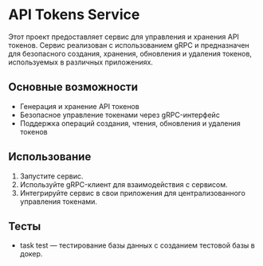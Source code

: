 # API Tokens Service

Этот проект предоставляет сервис для управления и хранения API токенов. Сервис реализован с использованием gRPC и предназначен для безопасного создания, хранения, обновления и удаления токенов, используемых в различных приложениях.

## Основные возможности

- Генерация и хранение API токенов
- Безопасное управление токенами через gRPC-интерфейс
- Поддержка операций создания, чтения, обновления и удаления токенов

## Использование

1. Запустите сервис.
2. Используйте gRPC-клиент для взаимодействия с сервисом.
3. Интегрируйте сервис в свои приложения для централизованного управления токенами.

## Тесты

 - task test — тестирование базы данных с созданием тестовой базы в докер.